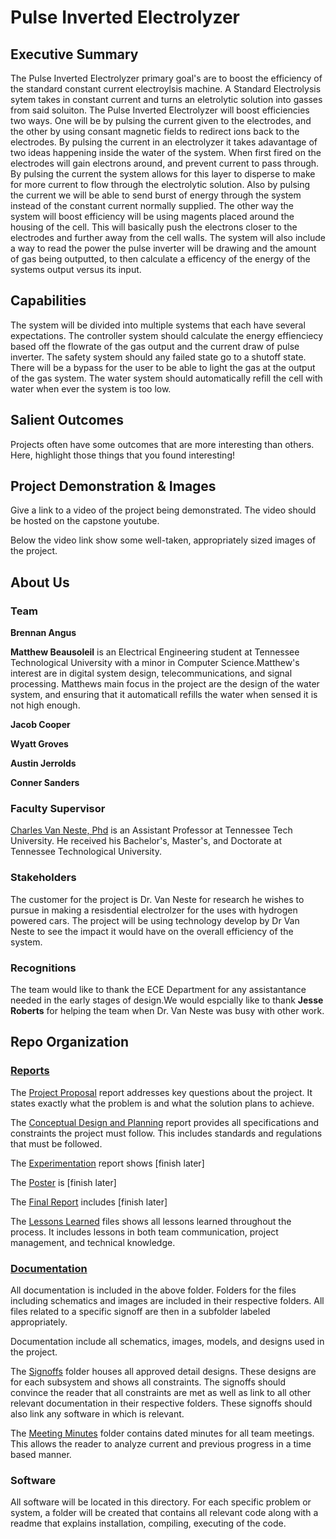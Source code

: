# Pulse Inverted Electrolyzer

## Executive Summary

 The Pulse Inverted Electrolyzer primary goal's are to boost the efficiency of the standard constant current electroylsis machine. A Standard Electrolysis sytem takes in constant current and turns an eletrolytic solution into gasses from said soluiton. The  Pulse Inverted Electrolyzer will boost efficiencies two ways. One will be by pulsing the current given to the electrodes, and the other by using consant magnetic fields to redirect ions back to the electrodes. By pulsing the current in an electrolyzer it takes adavantage of two ideas happening inside the water of the system. When first fired on the electrodes will gain electrons around, and prevent current to pass through. By pulsing the current the system allows for this layer to disperse to make for more current to flow through the electrolytic solution. Also by pulsing the current we will be able to send burst of energy through the system instead of the constant current normally supplied. The other way the system will boost efficiency will be using magents placed around the housing of the cell. This will basically push the electrons closer to the electrodes and further away from the cell walls. The system will also include a way to read the power the pulse inverter will be drawing and the amount of gas being outputted, to then calculate a efficency of the energy of the systems output versus its input. 

## Capabilities
The system will be divided into multiple systems that each have several expectations. The controller system should calculate the energy effienciecy based off the flowrate of the gas output and the current draw of pulse inverter. The safety system should any failed state go to a shutoff state. There will be a bypass for the user to be able to light the gas at the output of the gas system. The water system should automatically refill the cell with water when ever the system is too low.


## Salient Outcomes

Projects often have some outcomes that are more interesting than others. Here, highlight those things that you found interesting!


## Project Demonstration & Images

Give a link to a video of the project being demonstrated. The video should be hosted on the capstone youtube.

Below the video link show some well-taken, appropriately sized images of the project.


## About Us

### Team

**Brennan Angus**

**Matthew Beausoleil** is an Electrical Engineering student at Tennessee Technological University with a minor in Computer Science.Matthew's interest are in digital system design, telecommunications, and signal processing. Matthews main focus in the project are the design of the water system, and ensuring that it automaticall refills the water when sensed it is not high enough.

**Jacob Cooper**

**Wyatt Groves**

**Austin Jerrolds**

**Conner Sanders**

### Faculty Supervisor
[Charles Van Neste, Phd](https://www.tntech.edu/directory/engineering/faculty/charles-van-neste.php) is an Assistant Professor at Tennessee Tech University. He received his Bachelor's, Master's, and Doctorate at Tennessee Technological University. 

### Stakeholders
The customer for the project is Dr. Van Neste for research he wishes to pursue in making a resisdential electrolzer for the uses with hydrogen powered cars. The project will be using technology develop by Dr Van Neste to see the impact it would have on the overall efficiency of the system.  



### Recognitions

The team would like to thank the ECE Department for any assistantance needed in the early stages of design.We would espcially like to thank **Jesse Roberts** for helping the team when Dr. Van Neste was busy with other work. 

## Repo Organization

### [Reports](/Reports)

The [Project Proposal](/Reports/Proposal/Project_Proposal-V2.pdf) report addresses key questions about the project. It states exactly what the problem is and what the solution plans to achieve. 

The [Conceptual Design and Planning](/Reports/Conceptual%20Design/Conceptual_DesignV2.pdf) report provides all specifications and constraints the project must follow. This includes standards and regulations that must be followed.

The [Experimentation](/Reports/Experimentation) report shows [finish later]

The [Poster](/Reports/Poster) is [finish later]

The [Final Report](/Reports/Final%20Report) includes [finish later]

The [Lessons Learned](/Reports/Lessons%20Learned/Lessons%20Learned.md) files shows all lessons learned throughout the process. It includes lessons in both team communication, project management, and technical knowledge.

### [Documentation](/Documentation)

All documentation is included in the above folder. Folders for the files including schematics and images are included in their respective folders. All files related to a specific signoff are then in a subfolder labeled appropriately.

Documentation include all schematics, images, models, and designs used in the project. 

The [Signoffs](/Documentation/Signoffs) folder houses all approved detail designs. These designs are for each subsystem and shows all constraints. The signoffs should convince the reader that all constraints are met as well as link to all other relevant documentation in their respective folders. These signoffs should also link any software in which is relevant.

The [Meeting Minutes](/Documentation/Meeting%20Minutes) folder contains dated minutes for all team meetings. This allows the reader to analyze current and previous progress in a time based manner. 


### Software
All software will be located in this directory. For each specific problem or system, a folder will be created that contains all relevant code along with a readme that explains installation, compiling, executing of the code.
